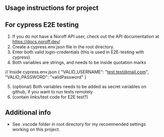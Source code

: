 ## Usage instructions for project

## For cypress E2E testing

1. If you do not have a Noroff API user, check out the API documentation at https://docs.noroff.dev/
2. Create a cypress.env.json file in the root directory.
3. Enter both valid login-credentials (this is used in E2E-testing with cypress)
4. Both variables are strings, and needs to be inside quotation marks

// Inside cypress.env.json
{
"VALID_USERNAME": "test.test@mail.com",
"VALID_PASSWORD": "validPassword"
}

5. (optional) Both variables needs to be added as secret variables on github, if you want to run tests remotely
6. (contain links/test code for E2E test?)

## Additional info

- See .vscode folder in root directory for my recommended settings working on this project.
